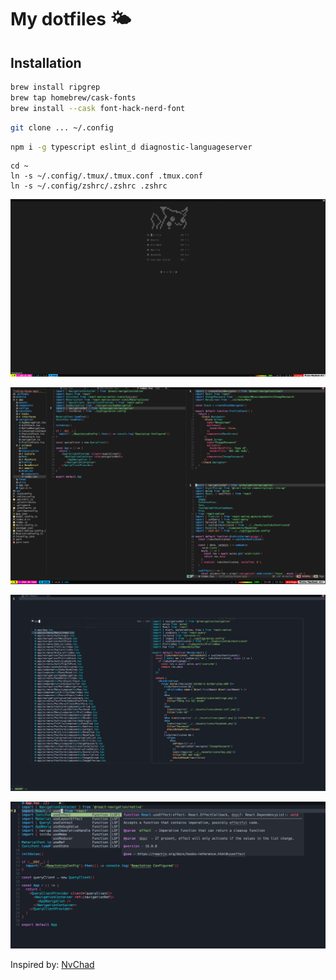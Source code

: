 # My dotfiles 🌤

## Installation
```bash
brew install ripgrep
brew tap homebrew/cask-fonts
brew install --cask font-hack-nerd-font
```

```bash
git clone ... ~/.config
```

```bash
npm i -g typescript eslint_d diagnostic-languageserver
```

```
cd ~
ln -s ~/.config/.tmux/.tmux.conf .tmux.conf
ln -s ~/.config/zshrc/.zshrc .zshrc
```


![Alt text](./images/dashboard.png?raw=true "Title")

![Alt text](./images/nvim.png?raw=true "Title")

![Alt text](./images/telescope.png?raw=true "Title")

![Alt text](./images/nvim-compe.png?raw=true "Title")

Inspired by: [NvChad](https://github.com/NvChad/NvChad)

